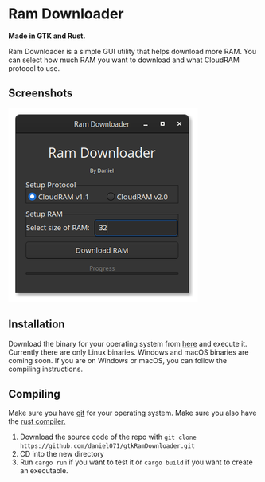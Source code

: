 # Ram Downloader
**Made in GTK and Rust.**

Ram Downloader is a simple GUI utility that helps download more RAM. You can select
how much RAM you want to download and what CloudRAM protocol to use.

## Screenshots
![Screenshot](https://raw.githubusercontent.com/daniel071/images-for-readme/master/coolScreenshot.png)

## Installation
Download the binary for your operating system from [here](https://github.com/daniel071/gtkRamDownloader/releases/) and execute it. Currently there are only Linux binaries. Windows and macOS binaries are coming soon. If you are on Windows or macOS, you can follow the compiling instructions.

## Compiling
Make sure you have [git](https://git-scm.com/) for your operating system.
Make sure you also have the [rust compiler.](https://www.rust-lang.org/tools/install)

1. Download the source code of the repo with `git clone https://github.com/daniel071/gtkRamDownloader.git`
2. CD into the new directory
3. Run `cargo run` if you want to test it or `cargo build` if you want to create an executable.
